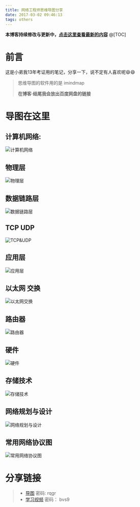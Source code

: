 ```yaml
---
title: 网络工程师思维导图分享
date: 2017-03-02 09:46:13
tags: others
---
```


**本博客持续修改与更新中，[点击这里查看最新的内容](http://aizigao.xyz/2017/03/02/网络工程师思维导图分享/)**
@[TOC]
<!-- toc -->

# 前言

这是小弟我13年考证用的笔记，分享一下，说不定有人喜欢呢:smile::smile:

> 思维导图的软件用的是 imindmap
>
> **在博客·结尾我会放出百度网盘的链接**

# 导图在这里

## 计算机网络:

![计算机网络](https://aizigao-blog-1257747336.cos.ap-shanghai.myqcloud.com/计算机网络.jpeg)

## 物理层

![物理层](https://aizigao-blog-1257747336.cos.ap-shanghai.myqcloud.com/物理层.jpeg)

## 数据链路层

![数据链路层](https://aizigao-blog-1257747336.cos.ap-shanghai.myqcloud.com/数据链路层.jpeg)


## TCP UDP

![TCP&UDP](https://aizigao-blog-1257747336.cos.ap-shanghai.myqcloud.com/TCPUDP.jpeg)

## 应用层

![应用层](https://aizigao-blog-1257747336.cos.ap-shanghai.myqcloud.com/应用层.jpeg)




## 以太网 交换

![以太网交换](https://aizigao-blog-1257747336.cos.ap-shanghai.myqcloud.com/以太网%20交换机.jpeg)


## 路由器

![路由器](https://aizigao-blog-1257747336.cos.ap-shanghai.myqcloud.com/路由器.jpeg)


## 硬件

![硬件](https://aizigao-blog-1257747336.cos.ap-shanghai.myqcloud.com/硬件.jpeg)

## 存储技术
![存储技术](https://aizigao-blog-1257747336.cos.ap-shanghai.myqcloud.com/存储技术.jpeg)


## 网络规划与设计
![网络规划与设计](https://aizigao-blog-1257747336.cos.ap-shanghai.myqcloud.com/网络规划与设计.jpeg)

## 常用网络协议图
![常用网络协议图](https://aizigao-blog-1257747336.cos.ap-shanghai.myqcloud.com/常用网络协议图.jpg)


# 分享链接
> * [导图](https://pan.baidu.com/s/1jINXSfs)    密码: rqgr
> * [学习视频](https://pan.baidu.com/s/1c2cgXMS) 密码： bvs9









